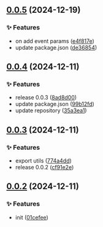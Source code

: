 ## [0.0.5](https://github.com/plus-three/plus-three/compare/0.0.4...0.0.5) (2024-12-19)


### ✨ Features

* on add event params ([e4f817e](https://github.com/plus-three/plus-three/commit/e4f817e))
* update package.json ([de36854](https://github.com/plus-three/plus-three/commit/de36854))



## [0.0.4](https://github.com/plus-three/plus-three/compare/0.0.3...0.0.4) (2024-12-11)


### ✨ Features

* release 0.0.3 ([8ad8d00](https://github.com/plus-three/plus-three/commit/8ad8d00))
* update package.json ([99b12fd](https://github.com/plus-three/plus-three/commit/99b12fd))
* update repository ([35a3ea1](https://github.com/plus-three/plus-three/commit/35a3ea1))



## [0.0.3](https://github.com/plus-three/plus-three/compare/0.0.2...0.0.3) (2024-12-11)


### ✨ Features

* export utils ([774a4dd](https://github.com/plus-three/plus-three/commit/774a4dd))
* release 0.0.2 ([cf91e2e](https://github.com/plus-three/plus-three/commit/cf91e2e))



## [0.0.2](https://github.com/plus-three/plus-three/compare/0.0.1...0.0.2) (2024-12-11)


### ✨ Features

* init ([01cefee](https://github.com/plus-three/plus-three/commit/01cefee))



